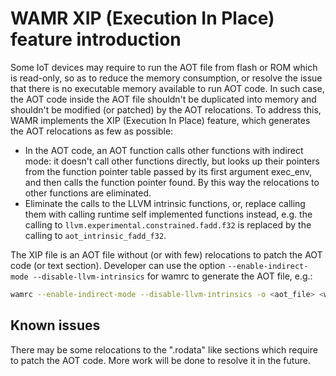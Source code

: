 # WAMR XIP (Execution In Place) feature introduction

Some IoT devices may require to run the AOT file from flash or ROM which is read-only, so as to reduce the memory consumption, or resolve the issue that there is no executable memory available to run AOT code. In such case, the AOT code inside the AOT file shouldn't be duplicated into memory and shouldn't be modified (or patched) by the AOT relocations. To address this, WAMR implements the XIP (Execution In Place) feature, which generates the AOT relocations as few as possible:
- In the AOT code, an AOT function calls other functions with indirect mode: it doesn't call other functions directly, but looks up their pointers from the function pointer table passed by its first argument exec_env, and then calls the function pointer found. By this way the relocations to other functions are eliminated.
- Eliminate the calls to the LLVM intrinsic functions, or, replace calling them with calling runtime self implemented functions instead, e.g. the calling to `llvm.experimental.constrained.fadd.f32` is replaced by the calling to `aot_intrinsic_fadd_f32`.

The XIP file is an AOT file without (or with few) relocations to patch the AOT code (or text section). Developer can use the option `--enable-indirect-mode --disable-llvm-intrinsics` for wamrc to generate the AOT file, e.g.:
```bash
wamrc --enable-indirect-mode --disable-llvm-intrinsics -o <aot_file> <wasm_file>
```

## Known issues

There may be some relocations to the ".rodata" like sections which require to patch the AOT code. More work will be done to resolve it in the future.
